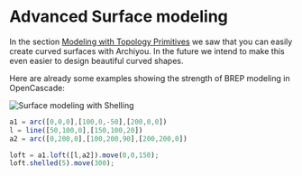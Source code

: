 # Advanced Surface modeling

In the section [Modeling with Topology Primitives](./topology.md) we saw that you can easily create curved surfaces with Archiyou. In the future we intend to make this even easier to design beautiful curved shapes.

Here are already some examples showing the strength of BREP modeling in OpenCascade:

![Surface modeling with Shelling](/modeling_adv_surfaces.png)

```js
a1 = arc([0,0,0],[100,0,-50],[200,0,0])
l = line([50,100,0],[150,100,20])
a2 = arc([0,200,0],[100,200,90],[200,200,0])

loft = a1.loft([l,a2]).move(0,0,150);
loft.shelled(5).move(300);
```









